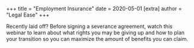 +++
title = "Employment Insurance"
date = 2020-05-01
[extra]
author = "Legal Ease"
+++

Recently laid off? Before signing a severance agreement, watch this webinar to learn about what rights you may be giving up and how to plan your transition so you can maximize the amount of benefits you can claim.
